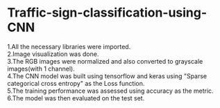 # Traffic-sign-classification-using-CNN
1.All the necessary libraries were imported. <br />
2.Image visualization was done. <br />
3.The RGB images were normalized and also converted to grayscale images(with 1 channel). <br />
4.The CNN model was built using tensorflow and keras using "Sparse categorical cross entropy" as the Loss function. <br />
5.The training performance was assessed using accuracy as the metric. <br />
6.The model was then evaluated on the test set. <br />
